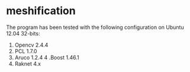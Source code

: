 meshification
=============

The program has been tested with the following configuration on Ubuntu 12.04 32-bits:

1. Opencv 2.4.4
2. PCL 1.7.0
3. Aruco 1.2.4
4 .Boost 1.46.1
5. Raknet 4.x
